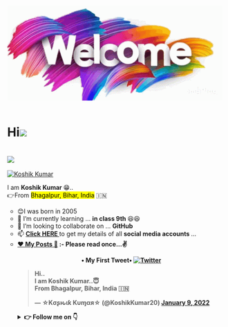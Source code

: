 <img align="center" src="welcome-youre-welcome.gif"/>
<br>
<br>
<h1>Hi<img src="https://media.giphy.com/media/12oufCB0MyZ1Go/giphy.gif" width="50"><br/></h1>
 <br/>
<img align="center" src="https://telegra.ph/file/fdb8a92b53247da693793.jpg"/><br/> <br/>
<a href="https://koshikkumar17.github.io/"><img alt="Koshik Kumar" src="https://readme-typing-svg.herokuapp.com?font=monotype+corsiva&color=%23F744C6&size=25&duration=3000&width=500&lines=Hello+Friends+%F0%9F%91%8B;I+am+Koshik+Kumar+%F0%9F%98%81;From+Bhagalpur%2CBihar%2CIndia%F0%9F%87%AE%F0%9F%87%B3;And+You+are+on+my+WebPage"/> </a> <br>
<p>
I am <b> Koshik Kumar </b> 😁..<br/>
👉From <mark>Bhagalpur, Bihar, India</mark> 🇮🇳
<ul type="circle">
<li>😊I was born in 2005</li>
<li>🌱 I’m currently learning ... <b> in class 9th </b> 😆😆</li>
<li>💞️ I’m looking to collaborate on ... <b>GitHub</b>
<li>📫 <b> <A href='https://telegra.ph/My-InFO-07-31'> Click HERE </a> </b> to get my details of all <b> social media accounts </b> ...</li>
<li> <b> <a href="posts/">❤️ My Posts 💖</a> :- Please read once...✌️

<p align='center'>
• My First Tweet• <a href="https://twitter.com/KoshikKumar20"><img alt="Twitter" src="https://img.icons8.com/fluent/48/000000/twitter.png"/></a>
<blockquote class="twitter-tweet"><p lang="hi" dir="ltr">Hi..<br>I am Koshik Kumar..😇<br>From Bhagalpur, Bihar, India 🇮🇳</p>&mdash; ☆Kσʂԋιƙ Kυɱαя☆ (@KoshikKumar20) <a href="https://twitter.com/KoshikKumar20/status/1480039427376181248?ref_src=twsrc%5Etfw">January 9, 2022</a></blockquote> <script async src="https://platform.twitter.com/widgets.js" charset="utf-8"></script>
</p>

<details>
    <summary><b> 👉 Follow me on 👇</b></summary>

<a href="https://telegram.me/KoshikKumar17"><img alt="Telegram" src="https://img.shields.io/badge/@KoshikKumar17-2CA5E0?style=for-the-badge&logo=telegram&logoColor=white"/></a><br/>

<a href="https://facebook.com/koshikkumar17"><img alt="Facebook" src="https://img.shields.io/badge/@KoshikKumar17-2CA5E0?style=for-the-badge&logo=facebook&logoColor=white"/></a><br/>

<a href="https://instagram.com/KoshikKumar17"><img alt="Instagram" src="https://img.shields.io/badge/@KoshikKumar17-2CA5E0?style=for-the-badge&logo=instagram&logoColor=white"/></a><br/>

<a href="https://twitter.com/KoshikKumar20"><img alt="Twitter" src="https://img.shields.io/badge/@KoshikKumar20-2CA5E0?style=for-the-badge&logo=twitter&logoColor=white"/></a>
</details>

